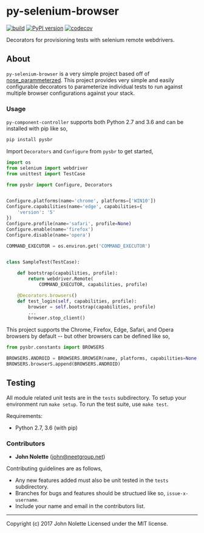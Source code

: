 # py-selenium-browser

[![build](https://travis-ci.org/neetjn/py-selenium-browser.svg?branch=master)](https://travis-ci.org/neetjn/py-selenium-browser)
[![PyPI version](https://badge.fury.io/py/pysbr.svg)](https://badge.fury.io/py/pysbr)
[![codecov](https://codecov.io/gh/neetjn/py-selenium-browser/branch/master/graph/badge.svg)](https://codecov.io/gh/neetjn/py-selenium-browser)

Decorators for provisioning tests with selenium remote webdrivers.

## About

`py-selenium-browser` is a very simple project based off of [nose_parammeterzed](https://github.com/wolever/parameterized). This project provides very simple and easily configurable decorators to parameterize individual tests to run against multiple browser configurations against your stack.

### Usage

`py-component-controller` supports both Python 2.7 and 3.6 and can be installed with pip like so,

```python
pip install pysbr
```

Import `Decorators` and `Configure` from `pysbr` to get started,

```python
import os
from selenium import webdriver
from unittest import TestCase

from pysbr import Configure, Decorators


Configure.platforms(name='chrome', platforms=['WIN10'])
Configure.capabilities(name='edge', capabilities={
    'version': '5'
})
Configure.profile(name='safari', profile=None)
Configure.enable(name='firefox')
Configure.disable(name='opera')

COMMAND_EXECUTOR = os.environ.get('COMMAND_EXECUTOR')


class SampleTest(TestCase):

    def bootstrap(capabilities, profile):
        return webdriver.Remote(
            COMMAND_EXECUTOR, capabilities, profile)

    @Decorators.browsers()
    def test_login(self, capabilities, profile):
        browser = self.bootstrap(capabilities, profile)
        ...
        browser.stop_client()
```

This project supports the Chrome, Firefox, Edge, Safari, and Opera browsers by default -- but other browsers can be defined like so,

```python
from pysbr.constants import BROWSERS

BROWSERS.ANDROID = BROWSERS.BROWSER(name, platforms, capabilities=None, profile=None)
BROWSERS.browserS.append(BROWSERS.ANDROID)
```

## Testing

All module related unit tests are in the `tests` subdirectory. To setup your environment run `make setup`. To run the test suite, use `make test`.

Requirements:
* Python 2.7, 3.6 (with pip)

### Contributors

* **John Nolette** (john@neetgroup.net)

Contributing guidelines are as follows,

* Any new features added must also be unit tested in the `tests` subdirectory.
* Branches for bugs and features should be structued like so, `issue-x-username`.
* Include your name and email in the contributors list.

---
Copyright (c) 2017 John Nolette Licensed under the MIT license.

